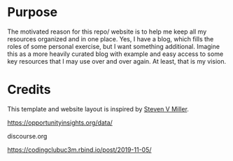 # Purpose

The motivated reason for this repo/ website is to help me keep all my resources organized and in one place. Yes, I have a blog, which fills the roles of some personal exercise, but I want something additional. Imagine this as a more heavily curated blog with example and easy access to some key resources that I may use over and over again. At least, that is my vision. 


# Credits

This template and website layout is inspired by [Steven V Miller](svmiller.com).

<https://opportunityinsights.org/data/>

discourse.org 

https://codingclubuc3m.rbind.io/post/2019-11-05/
